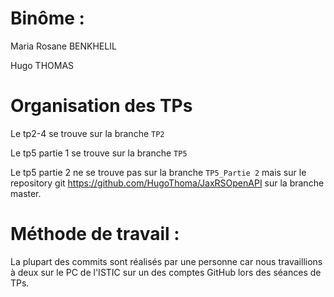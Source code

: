 # Binôme :

Maria Rosane BENKHELIL

Hugo THOMAS

# Organisation des TPs

Le tp2-4 se trouve sur la branche ``TP2``

Le tp5 partie 1 se trouve sur la branche ``TP5``

Le tp5 partie 2 ne se trouve pas sur la branche ``TP5_Partie 2`` mais sur le repository git https://github.com/HugoThoma/JaxRSOpenAPI sur la branche master.


# Méthode de travail :

La plupart des commits sont réalisés par une personne car nous travaillions à deux sur le PC de l'ISTIC sur un des comptes GitHub lors des séances de TPs.
